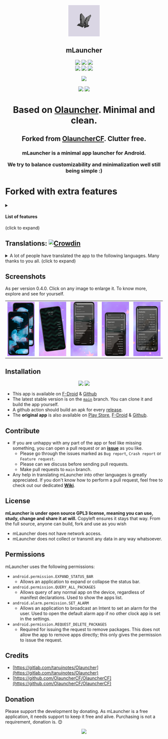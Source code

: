 <div align='center'>
	<img src='fastlane/metadata/android/en-US/images/icon.png' alt='mLauncher' width='100' height='100'>
    <h2>mLauncher</h2>
    <p>
        <img src='https://img.shields.io/badge/Android-3DDC84?style=flat-square&logo=android&logoColor=white'>
        <img src='https://img.shields.io/badge/SDK-28-vibrant?style=flat-square'>
        <a href='https://github.com/HeCodes2Much/mLauncher/blob/main/LICENSE'><img src='https://img.shields.io/github/license/HeCodes2Much/mLauncher?style=flat-square'></a>
        <br>
		<img src='https://img.shields.io/badge/Maintained-yes-blue?style=flat-square'>
        <a href='https://github.com/HeCodes2Much/mLauncher/actions'><img src='https://img.shields.io/github/actions/workflow/status/HeCodes2Much/mLauncher/android-main_ci.yml?branch=main&style=flat-square'></a>
		<a href='https://github.com/HeCodes2Much/mLauncher/releases/latest'><img src='https://img.shields.io/github/downloads/HeCodes2Much/mLauncher/total?style=flat-square'></a>
    </p>
	<p>
    <a href="https://www.buymeacoffee.com/HeCodes2Much"><img src="https://img.buymeacoffee.com/button-api/?text=Buy me a coffee&emoji=&slug=HeCodes2Much&button_colour=FFDD00&font_colour=000000&font_family=Cookie&outline_colour=000000&coffee_colour=ffffff" /></a>
    </p>
    <a href='https://github.com/HeCodes2Much/mLauncher/releases/latest'><img src='https://img.shields.io/badge/GitHub-100000?style=for-the-badge&logo=github&logoColor=white'></a>
    <a href='https://f-droid.org/packages/app.mlauncher'><img src='https://img.shields.io/badge/F_Droid-1976d2?style=for-the-badge&logo=f-droid&logoColor=white'></a>
</div>


<h1 align="center">Based on <a href="https://github.com/tanujnotes/Olauncher">Olauncher</a>. Minimal and clean.</h1>
<h2 align="center">Forked from <a href="https://github.com/OlauncherCF/OlauncherCF">OlauncherCF</a>. Clutter free.</h2>
<h3 align="center">mLauncher is a minimal app launcher for Android.

We try to balance customizability and minimalization well still being simple :)</h3>

# Forked with extra features

<details><summary><h4>List of features</h4> (click to expand)</summary>

- Removed clutter, like ads and links
- You can rename apps in the app-drawer (Renaming apps on the home screen is already supported. Just long-click on an app on the home screen and start typing)
- We have added a lot more options for gestures on the home screen:
    - Gestures are now:
        - Swiping up, down, left, right
        - Clicking on the clock
        - Clicking on the Date
    - Possible actions now include:
        - Open specified app
        - Locking the screen
        - Opening the notification drawer
        - Opening the quick settings
- You can also position the clock independently of the home apps
- Change alignment of apps in app-drawer
- Change font size
- Removed internet permission. You never know what an app developer wants to know about you.

</details>

## Translations: [![Crowdin](https://badges.crowdin.net/mlauncher/localized.svg)](https://crowdin.com/project/mlauncher)

<details><summary>A lot of people have translated the app to the following languages. Many thanks to you all.  (click to expand)</summary>

  - Arabic
  - Albanian
  - Bulgarian
  - Chinese
  - Croatian
  - Czech
  - Danish
  - English
  - Estonian
  - Filipino
  - Finnish
  - French
  - Georgian
  - German
  - Greek
  - Hawaiian
  - Hebrew
  - Hindi
  - Hungarian
  - Icelandic
  - Indonesian
  - Irish
  - Italian
  - Japanese
  - Korean
  - Lithuanian
  - Luxembourgish
  - Malay
  - Malagasy
  - Malayalam
  - Norwegian
  - Nepali
  - Persian
  - Polish
  - Portuguese (European)
  - Punjabi
  - Russian
  - Serbian
  - Sindhi
  - Spanish
  - Swedish
  - Thai
  - Turkish
  - Ukrainian
  - Vietnamese

</details>

## Screenshots
As per version 0.4.0. Click on any image to enlarge it. To know more, explore and see for yourself.

<table align='center'>
	<tr>
		<td><img src='fastlane/metadata/android/en-US/images/phoneScreenshots/1.png' width='150'></td>
		<td><img src='fastlane/metadata/android/en-US/images/phoneScreenshots/2.png' width='150'></td>
		<td><img src='fastlane/metadata/android/en-US/images/phoneScreenshots/3.png' width='150'></td>
		<td><img src='fastlane/metadata/android/en-US/images/phoneScreenshots/4.png' width='150'></td>
		<td><img src='fastlane/metadata/android/en-US/images/phoneScreenshots/5.png' width='150'></td>
	</tr>
</table>

## Installation

<div align='center'>

<a href='https://github.com/HeCodes2Much/mLauncher/releases/latest'><img src='https://img.shields.io/badge/GitHub-100000?style=for-the-badge&logo=github&logoColor=white'></a>
<a href='https://f-droid.org/packages/app.mlauncher'><img src='https://img.shields.io/badge/F_Droid-1976d2?style=for-the-badge&logo=f-droid&logoColor=white'></a>

</div>

- This app is available on [F-Droid](https://f-droid.org/packages/app.mlauncher/) & [Github](https://github.com/HeCodes2Much/mLauncher/releases/)
- The latest stable version is on the [`main`](https://github.com/HeCodes2Much/mLauncher/tree/main) branch. You can clone it and build the app yourself.
- A github action should build an apk for every [release](https://github.com/HeCodes2Much/mLauncher/releases).
- The **original app** is also available on [Play Store](https://play.google.com/store/apps/details?id=app.olauncher), [F-Droid](https://f-droid.org/fr/packages/app.olauncher/) & [Github](https://github.com/tanujnotes/Olauncher).

## Contribute

- If you are unhappy with any part of the app or feel like missing something, you can open a pull request or an [**issue**](https://github.com/HeCodes2Much/mLauncher/issues/new/choose) as you like.
  - Please go through the issues marked as `Bug report`, `Crash report` or `Feature request`.
  - Please can we discuss before sending pull requests.
  - Make pull requests to `main` branch.
- Any help in translating mLauncher into other languages is greatly appreciated. If you don't know how to perform a pull request, feel free to check out our dedicated [**Wiki**](https://github.com/HeCodes2Much/mLauncher/wiki).

## License

**mLauncher is under open source GPL3 license, meaning you can use, study, change and share it at will.**
Copyleft ensures it stays that way. From the full source, anyone can build, fork and use as you wish

- mLauncher does not have network access.
- mLauncher does not collect or transmit any data in any way whatsoever.

## Permissions

mLauncher uses the following permissions:

- `android.permission.EXPAND_STATUS_BAR`
  - Allows an application to expand or collapse the status bar.
- `android.permission.QUERY_ALL_PACKAGES`
  - Allows query of any normal app on the device, regardless of manifest declarations. Used to show the apps list.
- `android.alarm.permission.SET_ALARM`
  - Allows an application to broadcast an Intent to set an alarm for the user. Used to open the default alarm app if no other clock app is set in the settings.
- `android.permission.REQUEST_DELETE_PACKAGES`
  - Required for issuing the request to remove packages. This does not allow the app to remove apps directly; this only gives the permission to issue the request.

## Credits
- [https://gitlab.com/tanujnotes/Olauncher](https://gitlab.com/tanujnotes/Olauncher)
- [https://github.com/OlauncherCF/OlauncherCF](https://github.com/OlauncherCF/OlauncherCF)

## Donation
Please support the development by donating. As mLauncher is a free application, it needs support to keep it free and alive. Purchasing is not a requirement, donation is. 😊

<div align='center'>

<a href="https://www.buymeacoffee.com/HeCodes2Much"><img src="https://img.buymeacoffee.com/button-api/?text=Buy me a coffee&emoji=&slug=HeCodes2Much&button_colour=FFDD00&font_colour=000000&font_family=Cookie&outline_colour=000000&coffee_colour=ffffff" /></a>

</div>

